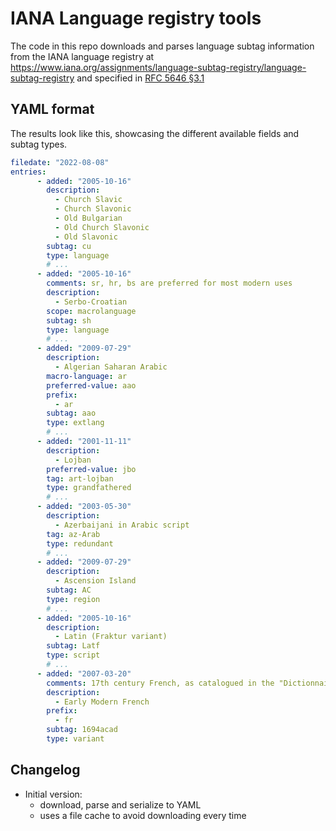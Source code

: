# IANA Language registry tools

The code in this repo downloads and parses language subtag information from the IANA language registry at https://www.iana.org/assignments/language-subtag-registry/language-subtag-registry and specified in [RFC 5646 §3.1](https://www.rfc-editor.org/rfc/rfc5646.html#section-3.1)

## YAML format

The results look like this, showcasing the different available fields and subtag types.

```yaml
filedate: "2022-08-08"
entries:
      - added: "2005-10-16"
        description:
          - Church Slavic
          - Church Slavonic
          - Old Bulgarian
          - Old Church Slavonic
          - Old Slavonic
        subtag: cu
        type: language
        # ... 
      - added: "2005-10-16"
        comments: sr, hr, bs are preferred for most modern uses
        description:
          - Serbo-Croatian
        scope: macrolanguage
        subtag: sh
        type: language
        # ... 
      - added: "2009-07-29"
        description:
          - Algerian Saharan Arabic
        macro-language: ar
        preferred-value: aao
        prefix:
          - ar
        subtag: aao
        type: extlang
        # ...
      - added: "2001-11-11"
        description:
          - Lojban
        preferred-value: jbo
        tag: art-lojban
        type: grandfathered
        # ...      
      - added: "2003-05-30"
        description:
          - Azerbaijani in Arabic script
        tag: az-Arab
        type: redundant
        # ...
      - added: "2009-07-29"
        description:
          - Ascension Island
        subtag: AC
        type: region
        # ...
      - added: "2005-10-16"
        description:
          - Latin (Fraktur variant)
        subtag: Latf
        type: script
        # ...
      - added: "2007-03-20"
        comments: 17th century French, as catalogued in the "Dictionnaire de l'académie françoise", 4eme ed. 1694; frequently includes elements of Middle French, as this is a transitional period
        description:
          - Early Modern French
        prefix:
          - fr
        subtag: 1694acad
        type: variant

```
## Changelog

- Initial version: 
  - download, parse and serialize to YAML
  - uses a file cache to avoid downloading every time

